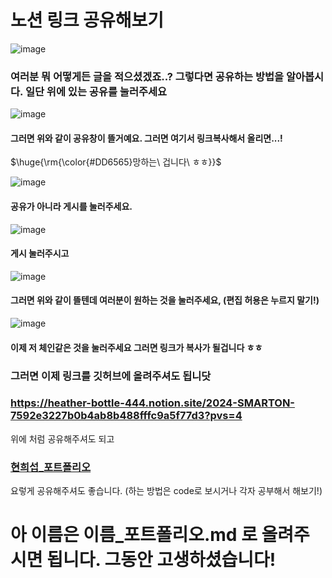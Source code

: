# 노션 링크 공유해보기
![image](https://github.com/sejongsmarcle/2024_Spring_SMARCLE_Snaegi_Study/assets/81272875/683733e1-6244-495d-b8f7-0f4864b34df3)

### 여러분 뭐 어떻게든 글을 적으셨겠죠..? 그렇다면 공유하는 방법을 알아봅시다. 일단 위에 있는 공유를 눌러주세요
![image](https://github.com/sejongsmarcle/2024_Spring_SMARCLE_Snaegi_Study/assets/81272875/3b839094-feb5-47d6-b74f-2b7a26752881)
#### 그러면 위와 같이 공유창이 뜰거예요. 그러면 여기서 링크복사해서 올리면...!
<p>$\huge{\rm{\color{#DD6565}망하는\ 겁니다\ ㅎㅎ}}$</p>

![image](https://github.com/sejongsmarcle/2024_Spring_SMARCLE_Snaegi_Study/assets/81272875/068c6ee4-988d-43eb-ac30-5724a1526c43)
#### 공유가 아니라 게시를 눌러주세요.
![image](https://github.com/sejongsmarcle/2024_Spring_SMARCLE_Snaegi_Study/assets/81272875/ab274eb5-95d1-4bdb-888a-87ef2c16817d)
#### 게시 눌러주시고
![image](https://github.com/sejongsmarcle/2024_Spring_SMARCLE_Snaegi_Study/assets/81272875/4b9334e6-77c8-4b3a-802b-6df9193d5fe0)
#### 그러면 위와 같이 뜰텐데 여러분이 원하는 것을 눌러주세요, (편집 허용은 누르지 말기!)
![image](https://github.com/sejongsmarcle/2024_Spring_SMARCLE_Snaegi_Study/assets/81272875/3e9a6ea6-3e19-4a54-85ed-a0716d5a4e78)
#### 이제 저 체인같은 것을 눌러주세요 그러면 링크가 복사가 될겁니다 ㅎㅎ
### 그러면 이제 링크를 깃허브에 올려주셔도 됩니닷


### https://heather-bottle-444.notion.site/2024-SMARTON-7592e3227b0b4ab8b488fffc9a5f77d3?pvs=4
위에 처럼 공유해주셔도 되고
### [현희섭_포트폴리오](https://heather-bottle-444.notion.site/2024-SMARTON-7592e3227b0b4ab8b488fffc9a5f77d3?pvs=4)
요렇게 공유해주셔도 좋습니다. (하는 방법은 code로 보시거나 각자 공부해서 해보기!)

# 아 이름은 이름_포트폴리오.md 로 올려주시면 됩니다. 그동안 고생하셨습니다!

